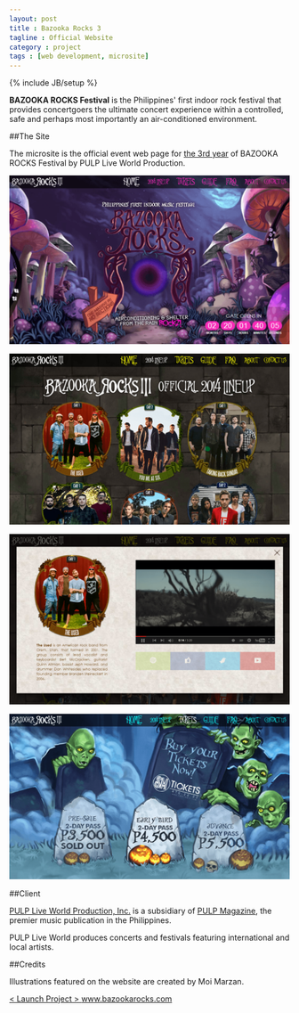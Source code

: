 ```yaml
---
layout: post
title : Bazooka Rocks 3
tagline : Official Website
category : project
tags : [web development, microsite]
---
```

{% include JB/setup %}

**BAZOOKA ROCKS Festival** is the Philippines' first indoor rock festival that provides concertgoers the ultimate concert experience within a controlled, safe and perhaps most importantly an air-conditioned environment.

##The Site

The microsite is the official event web page for [the 3rd year](http://pulpliveworld.com/shows/2014/bazooka-rocks-3) of BAZOOKA ROCKS Festival by PULP Live World Production.

![Bazooka Rocks 3 - Home](/assets/images/projects/2014/bazooka-rocks-3-home.png) 

![Bazooka Rocks 3 - Lineup](/assets/images/projects/2014/bazooka-rocks-3-lineup.png) 

![Bazooka Rocks 3 - Lineup Overlay](/assets/images/projects/2014/bazooka-rocks-3-lineup-overlay.png) 

![Bazooka Rocks 3 - Tickets](/assets/images/projects/2014/bazooka-rocks-3-tickets.png) 

##Client

[PULP Live World Production, Inc.](/project/pulp-live-world) is a subsidiary of [PULP Magazine](/project/pulp-magazine-live), the premier music publication in the Philippines.
 
PULP Live World produces concerts and festivals featuring international and local artists.

##Credits

Illustrations featured on the website are created by Moi Marzan. 

<div class="launch-website">
<a href="http://www.bazookarocks.com" target="_blank">
&lt; Launch Project &gt; 
<span>www.bazookarocks.com</span>
</a>
</div>

<br />
<br />